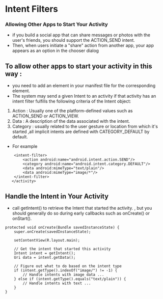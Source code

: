 # Intent Filters

### Allowing Other Apps to Start Your Activity

- if you build a social app that can share messages or photos with the user's friends, you should support the ACTION_SEND intent.
- Then, when users initiate a "share" action from another app, your app appears as an option in the chooser dialog

## To allow other apps to start your activity in this way :

- you need to add an <intent-filter> element in your manifest file for the corresponding <activity> element.
- The system may send a given Intent to an activity if that activity has an intent filter fulfills the following criteria of the Intent object:

1. Action : Usually one of the platform-defined values such as ACTION_SEND or ACTION_VIEW.
2. Data : A description of the data associated with the intent.
3. Category : usually related to the user gesture or location from which it's started ,all implicit intents are defined with CATEGORY_DEFAULT by default.

- For example

```<activity android:name="ShareActivity">
    <intent-filter>
        <action android:name="android.intent.action.SEND"/>
        <category android:name="android.intent.category.DEFAULT"/>
        <data android:mimeType="text/plain"/>
        <data android:mimeType="image/*"/>
    </intent-filter>
   </activity>
```
## Handle the Intent in Your Activity
* call getIntent() to retrieve the Intent that started the activity. , but you should generally do so during early callbacks such as onCreate() or onStart().
```@Override
protected void onCreate(Bundle savedInstanceState) {
    super.onCreate(savedInstanceState);

    setContentView(R.layout.main);

    // Get the intent that started this activity
    Intent intent = getIntent();
    Uri data = intent.getData();

    // Figure out what to do based on the intent type
    if (intent.getType().indexOf("image/") != -1) {
        // Handle intents with image data ...
    } else if (intent.getType().equals("text/plain")) {
        // Handle intents with text ...
    }
}
```

